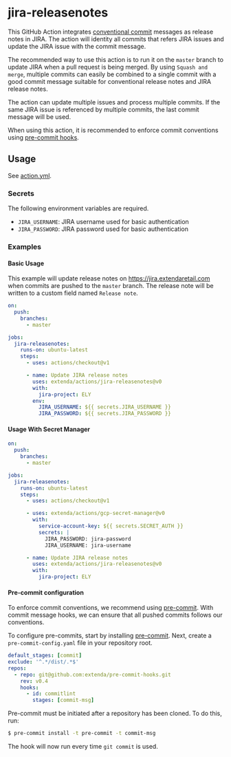 # jira-releasenotes

This GitHub Action integrates [conventional commit](https://conventionalcommits.org) messages as release notes in JIRA.
The action will identity all commits that refers JIRA issues and update the JIRA issue with the commit message.

The recommended way to use this action is to run it on the `master` branch to update JIRA when a pull request is being
merged. By using `Squash and merge`, multiple commits can easily be combined to a single commit with a good commit
message suitable for conventional release notes and JIRA release notes.

The action can update multiple issues and process multiple commits. If the same JIRA issue is referenced by multiple
commits, the last commit message will be used.

When using this action, it is recommended to enforce commit conventions using [pre-commit hooks](#pre-commit-configuration).

## Usage

See [action.yml](action.yml).

### Secrets

The following environment variables are required.

  * `JIRA_USERNAME`: JIRA username used for basic authentication
  * `JIRA_PASSWORD`: JIRA password used for basic authentication

### Examples

#### Basic Usage

This example will update release notes on https://jira.extendaretail.com when commits are pushed to the `master` branch.
The release note will be written to a custom field named `Release note`.

```yaml
on:
  push:
    branches:
      - master

jobs:
  jira-releasenotes:
    runs-on: ubuntu-latest
    steps:
      - uses: actions/checkout@v1

      - name: Update JIRA release notes
        uses: extenda/actions/jira-releasenotes@v0
        with:
          jira-project: ELY
        env:
          JIRA_USERNAME: ${{ secrets.JIRA_USERNAME }}
          JIRA_PASSWORD: ${{ secrets.JIRA_PASSWORD }}
```

#### Usage With Secret Manager

```yaml
on:
  push:
    branches:
      - master

jobs:
  jira-releasenotes:
    runs-on: ubuntu-latest
    steps:
      - uses: actions/checkout@v1

      - uses: extenda/actions/gcp-secret-manager@v0
        with:
          service-account-key: ${{ secrets.SECRET_AUTH }}
          secrets: |
            JIRA_PASSWORD: jira-password
            JIRA_USERNAME: jira-username

      - name: Update JIRA release notes
        uses: extenda/actions/jira-releasenotes@v0
        with:
          jira-project: ELY
```

#### Pre-commit configuration

To enforce commit conventions, we recommend using [pre-commit](https://pre-commit.com).
With commit message hooks, we can ensure that all pushed commits follows our conventions.

To configure pre-commits, start by installing [pre-commit](https://pre-commit.com).
Next, create a `pre-commit-config.yaml` file in your repository root.

```yaml
default_stages: [commit]
exclude: '^.*/dist/.*$'
repos:
  - repo: git@github.com:extenda/pre-commit-hooks.git
    rev: v0.4
    hooks:
      - id: commitlint
        stages: [commit-msg]
```

Pre-commit must be initiated after a repository has been cloned. To do this, run:

```bash
$ pre-commit install -t pre-commit -t commit-msg
```

The hook will now run every time `git commit` is used.
